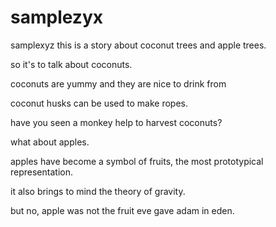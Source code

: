 # samplezyx
samplexyz
this is a story about coconut trees and apple trees.

so it's to talk about coconuts.

coconuts are yummy
and they are nice to drink from

coconut husks can be used to make ropes.

have you seen a monkey help to harvest coconuts?

what about apples.

apples have become a symbol of fruits, the most prototypical representation.

it also brings to mind the theory of gravity.

but no, apple was not the fruit eve gave adam in eden.
